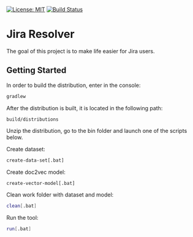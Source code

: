 [![License: MIT](https://img.shields.io/badge/license-mit-ff69b4.svg)](https://opensource.org/licenses/MIT)
[![Build Status](https://travis-ci.org/kovaloid/jresolver.svg?branch=master)](https://travis-ci.org/kovaloid/jresolver)

# Jira Resolver

The goal of this project is to make life easier for Jira users.

## Getting Started

In order to build the distribution, enter in the console:
```sh
gradlew
```

After the distribution is built, it is located in the following path:
```
build/distributions
```

Unzip the distribution, go to the bin folder and launch one of the scripts below.

Create dataset:
```sh
create-data-set[.bat]
```
Create doc2vec model:
```sh
create-vector-model[.bat]
```
Clean work folder with dataset and model:
```sh
clean[.bat]
```
Run the tool:
```sh
run[.bat]
```
